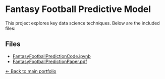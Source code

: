 # Fantasy Football Predictive Model

This project explores key data science techniques. Below are the included files:

## Files
- [FantasyFootballPredictionCode.ipynb](./FantasyFootballPredictionCode.ipynb)
- [FantasyFootballPredictionPaper.pdf](./FantasyFootballPredictionPaper.pdf)

[← Back to main portfolio](../index.md)
